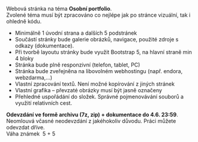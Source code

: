 Webová stránka na téma **Osobní portfolio**.   
Zvolené téma musí být zpracováno co nejlépe jak po stránce vizuální, tak i ohledně kódu.   

-   Minimálně 1 úvodní strana a dalších 5 podstránek
-   Součástí stránky bude galerie obrázků, navigace, použité zdroje s odkazy (dokumentace).
-   Při tvorbě layoutu stránky bude využit Bootstrap 5, na hlavní straně min 4 bloky
-   Stránka bude plně responzivní (telefon, tablet, PC)
-   Stránka bude zveřejněna na libovolném webhostingu (např. endora, webzdarma,…)
-   Vlastní zpracování textů. Není možné kopírování z jiných stránek
-   Vlastní grafika – převzaté obrázky musí být jasně označeny
-   Přehledné uspořádání do složek. Správné pojmenovávání souborů a využití relativních cest.

**Odevzdání ve formě archivu (7z, zip) + dokumentace do 4.6. 23:59**.  
Neomlouvá včasné neodevzdání z jakéhokoliv důvodu. Práci můžete odevzdat dříve.  
Váha známek  5 + 5